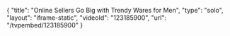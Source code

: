 {
    "title": "Online Sellers Go Big with Trendy Wares for Men",
    "type": "solo",
    "layout": "iframe-static",
    "videoId": "123185900",
    "url": "\/tvpembed\/123185900"
}
